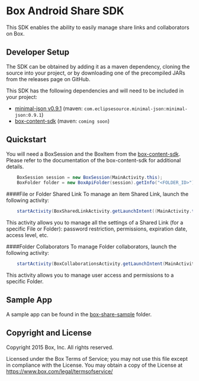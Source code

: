 Box Android Share SDK
==============
This SDK enables the ability to easily manage share links and collaborators on Box.

Developer Setup
--------------
The SDK can be obtained by adding it as a maven dependency, cloning the source into your project, or by downloading one of the precompiled JARs from the releases page on GitHub.

This SDK has the following dependencies and will need to be included in your project:
* [minimal-json v0.9.1](https://github.com/ralfstx/minimal-json) (maven: `com.eclipsesource.minimal-json:minimal-json:0.9.1`)
* [box-content-sdk](https://github.com/box/box-android-content-sdk) (maven: `coming soon`)

Quickstart
--------------
You will need a BoxSession and the BoxItem from the [box-content-sdk](https://github.com/box/box-android-content-sdk). Please refer to the documentation of the box-content-sdk for additional details.
```java
    BoxSession session = new BoxSession(MainActivity.this);
    BoxFolder folder = new BoxApiFolder(session).getInfo("<FOLDER_ID>").send();
```

####File or Folder Shared Link
To manage an item Shared Link, launch the following activity:
```java
    startActivity(BoxSharedLinkActivity.getLaunchIntent((MainActivity.this, folder, session));
```
This activity allows you to manage all the settings of a Shared Link (for a specific File or Folder): password restriction, permissions, expiration date, access level, etc.

####Folder Collaborators
To manage Folder collaborators, launch the following activity:
```java
    startActivity(BoxCollaborationsActivity.getLaunchIntent(MainActivity.this, folder, session));
```
This activity allows you to manage user access and permissions to a specific Folder. 

Sample App
--------------
A sample app can be found in the [box-share-sample](../../tree/master/box-share-sample) folder.

Copyright and License
---------------------
Copyright 2015 Box, Inc. All rights reserved.

Licensed under the Box Terms of Service; you may not use this file except in compliance with the License.
You may obtain a copy of the License at https://www.box.com/legal/termsofservice/​
